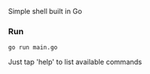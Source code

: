 Simple shell built in Go

### Run
````
go run main.go
````

Just tap 'help' to list available commands